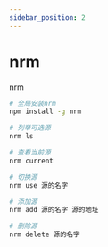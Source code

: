 ```yaml
---
sidebar_position: 2
---
```


# nrm

nrm

```bash
# 全局安装nrm
npm install -g nrm

# 列举可选源
nrm ls

# 查看当前源
nrm current

# 切换源
nrm use 源的名字

# 添加源
nrm add 源的名字 源的地址

# 删除源
nrm delete 源的名字
```

